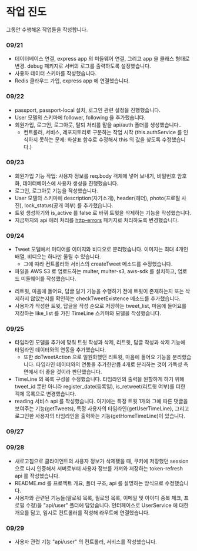 # 작업 진도

그동안 수행해온 작업들을 작성합니다.

### 09/21

- 데이터베이스 연결, express app 의 미들웨어 연결, 그리고 app 을 클래스 형태로 변경. debug 패키지로 서버의 로그를 출력하도록 설정했습니다.
- 사용자 데이터 스키마를 작성했습니다.
- Redis 클라우드 가입, express app 에 연결했습니다.

### 09/22

- passport, passport-local 설치, 로그인 관련 설정을 진행했습니다.
- User 모델의 스키마에 follower, following 을 추가했습니다.
- 회원가입, 로그인, 로그아웃, 탈퇴 처리를 맡을 api/auth 폴더를 생성했습니다..
  - 컨트롤러, 서비스, 레포지토리로 구분하는 작업 시작 (this.authService 를 인식하지 못하는 문제: 화살표 함수로 수정해서 this 의 값을 찾도록 수정했습니다.)

### 09/23

- 회원가입 기능 작업: 사용자 정보를 req.body 객체에 넣어 보내기, 비밀번호 암호화, 데이터베이스에 사용자 생성을 진행했습니다.
- 로그인, 로그아웃 기능을 작성했습니다.
- User 모델의 스키마에 description(자기소개), header(헤더), photo(프로필 사진), lock_status(공개 여부) 를 추가했습니다.
- 트윗 생성하기와 is_active 를 false 로 바꿔 트윗을 삭제하는 기능을 작성했습니다.
- 지금까지의 api 에러 처리를 [http-errors](https://www.npmjs.com/package/http-errors) 패키지로 처리하도록 변경했습니다.

### 09/24

- Tweet 모델에서 미디어를 이미지와 비디오로 분리했습니다. 이미지는 최대 4개인 배열, 비디오는 하나만 올릴 수 있습니다.
  - 그에 따라 컨트롤러와 서비스의 createTweet 메소드를 수정했습니다.
- 파일을 AWS S3 로 업로드하는 multer, multer-s3, aws-sdk 를 설치하고, 업로드 미들웨어를 작성했습니다.
<!-- - 리트윗, 마음에 들어요 기능을 doTweetAction 메소드로 수행하도록 작성했습니다. 답글 달기와 삭제 기능을 작성했습니다. -->
- 리트윗, 마음에 들어요, 답글 달기 기능을 수행하기 전에 트윗이 존재하는지 또는 삭제하지 않았는지를 확인하는 checkTweetExistence 메소드를 추가했습니다.
- 사용자가 작성한 트윗, 답글을 작성 순으로 저장하는 tweet_list, 마음에 들어요를 저장하는 like_list 를 가진 TimeLine 스키마와 모델을 작성했습니다.

### 09/25

- 타임라인 모델을 추가에 맞춰 트윗 작성과 삭제, 리트윗, 답글 작성과 삭제 기능에 타임라인 데이터와의 연동을 추가했습니다.
  - 또한 doTweetAction 으로 일원화했던 리트윗, 마음에 들어요 기능을 분리했습니다. 타임라인 데이터와의 연동을 추가한만큼 4개로 분리하는 것이 가독성 측면에서 더 좋을 것이라 판단했습니다.
- TimeLine 의 목록 구성을 수정했습니다. 타임라인의 출력을 원할하게 하기 위해 tweet_id 뿐만 아니라 register_date(등록일), is_retweet(리트윗 여부)를 더한 객체 목록으로 변경했습니다.
- reading 서비스 api 를 작성했습니다. 여기에는 특정 트윗 1개와 그에 따른 댓글을 보여주는 기능(getTweets), 특정 사용자의 타임라인(getUserTimeLine), 그리고 로그인한 사용자의 타임라인을 출력하는 기능(getHomeTimeLine)이 있습니다.

### 09/27

### 09/28

- 새로고침으로 클라이언트의 사용자 정보가 삭제됐을 때, 쿠키에 저장했던 session 으로 다시 인증해서 서버로부터 사용자 정보를 가져와 저장하는 token-refresh api 를 작성했습니다.
- README.md 를 프로젝트 개요, 폴더 구조, api 를 설명하는 방식으로 수정했습니다.
- 사용자와 관련된 기능들(팔로워 목록, 필로잉 목록, 이메일 및 아이디 중복 체크, 프로필 수정)을 "api/user" 폴더에 담았습니다. 인터페이스로 UserService 에 대한 개요를 담고, 임시로 컨트롤러를 작성해 라우트에 연결했습니다.

### 09/29

- 사용자 관련 기능 "api/user" 의 컨트롤러, 서비스를 작성했습니다.
